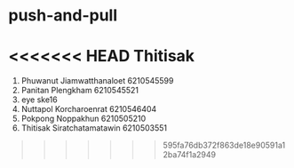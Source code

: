 # push-and-pull
<<<<<<< HEAD
Thitisak
=======

1. Phuwanut Jiamwatthanaloet 6210545599
2. Panitan Plengkham 6210545521
3. eye ske16
4. Nuttapol Korcharoenrat 6210546404
5. Pokpong Noppakhun 6210505210
7. Thitisak Siratchatamatawin 6210503551
>>>>>>> 595fa76db372f863de18e90591a12ba74f1a2949
